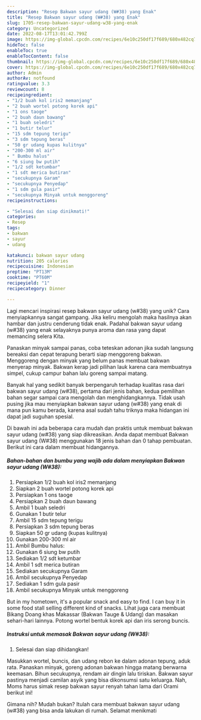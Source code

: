 ```yaml
---
description: "Resep Bakwan sayur udang (W#38) yang Enak"
title: "Resep Bakwan sayur udang (W#38) yang Enak"
slug: 1705-resep-bakwan-sayur-udang-w38-yang-enak
category: Uncategorized
date: 2022-08-17T13:01:42.799Z
image: https://img-global.cpcdn.com/recipes/6e10c250df17f689/680x482cq70/bakwan-sayur-udang-w38-foto-resep-utama.jpg
hideToc: false
enableToc: true
enableTocContent: false
thumbnail: https://img-global.cpcdn.com/recipes/6e10c250df17f689/680x482cq70/bakwan-sayur-udang-w38-foto-resep-utama.jpg
cover: https://img-global.cpcdn.com/recipes/6e10c250df17f689/680x482cq70/bakwan-sayur-udang-w38-foto-resep-utama.jpg
author: Admin
authorAv: notfound
ratingvalue: 3.3
reviewcount: 8
recipeingredient:
- "1/2 buah kol iris2 memanjang"
- "2 buah wortel potong korek api"
- "1 ons taoge"
- "2 buah daun bawang"
- "1 buah seledri"
- "1 butir telur"
- "15 sdm tepung terigu"
- "3 sdm tepung beras"
- "50 gr udang kupas kulitnya"
- "200-300 ml air"
- " Bumbu halus"
- "6 siung bw putih"
- "1/2 sdt ketumbar"
- "1 sdt merica butiran"
- "secukupnya Garam"
- "secukupnya Penyedap"
- "1 sdm gula pasir"
- "secukupnya Minyak untuk menggoreng"
recipeinstructions:

- "Selesai dan siap dinikmati!"
categories:
- Resep
tags:
- bakwan
- sayur
- udang

katakunci: bakwan sayur udang 
nutrition: 205 calories
recipecuisine: Indonesian
preptime: "PT13M"
cooktime: "PT60M"
recipeyield: "1"
recipecategory: Dinner

---
```





Lagi mencari inspirasi resep bakwan sayur udang (w#38) yang unik? Cara menyiapkannya sangat gampang. Jika keliru mengolah maka hasilnya akan hambar dan justru cenderung tidak enak. Padahal bakwan sayur udang (w#38) yang enak selayaknya punya aroma dan rasa yang dapat memancing selera Kita.





Panaskan minyak sampai panas, coba teteskan adonan jika sudah langsung bereaksi dan cepat terapung berarti siap menggoreng bakwan. Menggoreng dengan minyak yang belum panas membuat bakwan menyerap minyak. Bakwan kerap jadi pilihan lauk karena cara membuatnya simpel, cukup campur bahan lalu goreng sampai matang.

Banyak hal yang sedikit banyak berpengaruh terhadap kualitas rasa dari bakwan sayur udang (w#38), pertama dari jenis bahan, kedua pemilihan bahan segar sampai cara mengolah dan menghidangkannya. Tidak usah pusing jika mau menyiapkan bakwan sayur udang (w#38) yang enak di mana pun kamu berada, karena asal sudah tahu triknya maka hidangan ini dapat jadi suguhan spesial.






Di bawah ini ada beberapa cara mudah dan praktis untuk membuat bakwan sayur udang (w#38) yang siap dikreasikan. Anda dapat membuat Bakwan sayur udang (W#38) menggunakan 18 jenis bahan dan 0 tahap pembuatan. Berikut ini cara dalam membuat hidangannya.

<!--inarticleads1-->

##### Bahan-bahan dan bumbu yang wajib ada dalam menyiapkan Bakwan sayur udang (W#38):

1. Persiapkan 1/2 buah kol iris2 memanjang
1. Siapkan 2 buah wortel potong korek api
1. Persiapkan 1 ons taoge
1. Persiapkan 2 buah daun bawang
1. Ambil 1 buah seledri
1. Gunakan 1 butir telur
1. Ambil 15 sdm tepung terigu
1. Persiapkan 3 sdm tepung beras
1. Siapkan 50 gr udang (kupas kulitnya)
1. Gunakan 200-300 ml air
1. Ambil  Bumbu halus:
1. Gunakan 6 siung bw putih
1. Sediakan 1/2 sdt ketumbar
1. Ambil 1 sdt merica butiran
1. Sediakan secukupnya Garam
1. Ambil secukupnya Penyedap
1. Sediakan 1 sdm gula pasir
1. Ambil secukupnya Minyak untuk menggoreng


But in my hometown, it&#39;s a popular snack and easy to find. I can buy it in some food stall selling different kind of snacks. Lihat juga cara membuat Bikang Doang khas Makassar (Bakwan Tauge &amp; Udang) dan masakan sehari-hari lainnya. Potong wortel bentuk korek api dan iris serong buncis. 

<!--inarticleads2-->

##### Instruksi untuk memasak Bakwan sayur udang (W#38):


1. Selesai dan siap dihidangkan!

Masukkan wortel, buncis, dan udang rebon ke dalam adonan tepung, aduk rata. Panaskan minyak, goreng adonan bakwan hingga matang berwarna keemasan. Bihun secukupnya, rendam air dingin lalu tiriskan. Bakwan sayur pastinya menjadi camilan asyik yang bisa dikonsumsi satu keluarga. Nah, Moms harus simak resep bakwan sayur renyah tahan lama dari Orami berikut ini! 

Gimana nih? Mudah bukan? Itulah cara membuat bakwan sayur udang (w#38) yang bisa anda lakukan di rumah. Selamat menikmati
